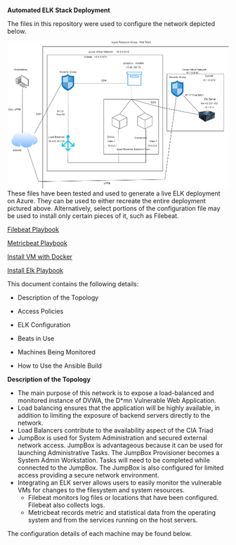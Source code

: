 **Automated ELK Stack Deployment**

The files in this repository were used to configure the network depicted below.

![alt text](https://github.com/Jaytellis/Project1/blob/main/Images/Elk_Deployment_Diagram.png)
These files have been tested and used to generate a live ELK deployment on Azure. They can be used to either recreate the entire deployment pictured above. Alternatively, select portions of the configuration file may be used to install only certain pieces of it, such as Filebeat.

[Filebeat Playbook](https://github.com/Jaytellis/Project1/blob/main/Ansible/Filebeat_Playbook.txt)

[Metricbeat Playbook](https://github.com/Jaytellis/Project1/blob/main/Ansible/Metricbeat_Playbook.txt)

[Install VM with Docker](https://github.com/Jaytellis/Project1/blob/main/Ansible/Install_Docker_Playbook.txt)

[Install Elk Playbook](https://github.com/Jaytellis/Project1/blob/main/Ansible/Install_Elk_Playbook.txt)

This document contains the following details:

- Description of the Topology

- Access Policies

- ELK Configuration

- Beats in Use

- Machines Being Monitored

- How to Use the Ansible Build

**Description of the Topology**

- The main purpose of this network is to expose a load-balanced and monitored instance of DVWA, the D*mn Vulnerable Web Application.
- Load balancing ensures that the application will be highly available, in addition to limiting the exposure of backend servers directly to the network.
- Load Balancers contribute to the availability aspect of the CIA Triad
- JumpBox is used for System Administration and secured external network access. JumpBox is advantageous because it can be used for launching Administrative Tasks. The JumpBox Provisioner becomes a System Admin Workstation. Tasks will need to be completed while connected to the JumpBox. The JumpBox is also configured for limited access providing a secure network environment. 
- Integrating an ELK server allows users to easily monitor the vulnerable VMs for changes to the filesystem and system resources.
  - Filebeat monitors log files or locations that have been configured. Filebeat also collects logs.
  - Metricbeat records metric and statistical data from the operating system and from the services running on the host servers. 

The configuration details of each machine may be found below.


